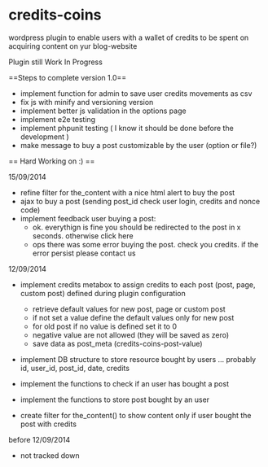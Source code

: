 credits-coins
=============

wordpress plugin to enable users with a wallet of credits to be spent on acquiring content on yur blog-website

Plugin still Work In Progress

==Steps to complete version 1.0==
- implement function for admin to save user credits movements as csv
- fix js with minify and versioning version
- implement better js validation in the options page
- implement e2e testing
- implement phpunit testing ( I know it should be done before the development )
- make message to buy a post customizable by the user (option or file?)

== Hard Working on :) ==

15/09/2014
- refine filter for the_content with a nice html alert to buy the post
- ajax to buy a post (sending post_id check user login, credits and nonce code)
- implement feedback user buying a post:
    - ok. everythign is fine you should be redirected to the post in x seconds. otherwise click here
    - ops there was some error buying the post. check you credits. if the error persist please contact us

12/09/2014
- implement credits metabox to assign credits to each post (post, page, custom post) defined during plugin configuration
  - retrieve default values for new post, page or custom post
  - if not set a value define the default values only for new post
  - for old post if no value is defined set it to 0
  - negative value are not allowed (they will be saved as zero)
  - save data as post_meta (credits-coins-post-value)

- implement DB structure to store resource bought by users ... probably id, user_id, post_id, date, credits
- implement the functions to check if an user has bought a post
- implement the functions to store post bought by an user

- create filter for the_content() to show content only if user bought the post with credits

before 12/09/2014
- not tracked down